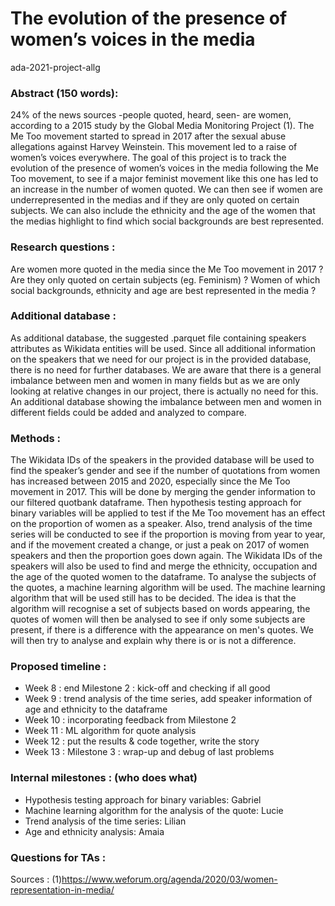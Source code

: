 # The evolution of the presence of women’s voices in the media
ada-2021-project-allg


### Abstract  (150 words):

24% of the news sources -people quoted, heard, seen- are women, according to a 2015 study by the Global Media Monitoring Project (1).
The Me Too movement started to spread in 2017 after the sexual abuse allegations against Harvey Weinstein. This movement led to a raise of women’s voices everywhere.
The goal of this project is to track the evolution of the presence of women’s voices in the media following the Me Too movement, to see if a major feminist movement like this one has led to an increase in the number of women quoted. We can then see if women are underrepresented in the medias and if they are only quoted on certain subjects. We can also include the ethnicity and the age of the women that the medias highlight to find which social backgrounds are best represented.

### Research questions : 
Are women more quoted in the media since the Me Too movement in 2017 ? Are they only quoted on certain subjects (eg. Feminism) ? Women of which social backgrounds, ethnicity and age are best represented in the media ?

### Additional database : 
As additional database, the suggested .parquet file containing speakers attributes as Wikidata entities will be used. 
Since all additional information on the speakers that we need for our project is in the provided database, there is no need for further databases. 
We are aware that there is a general imbalance between men and women in many fields but as we are only looking at relative changes in our project, there is actually no need for this. 
An additional database showing the imbalance between men and women in different fields could be added and analyzed to compare.
 
### Methods : 
The Wikidata IDs of the speakers in the provided database will be used to find the speaker’s gender and see if the number of quotations from women has increased between 2015 and 2020, especially since the Me Too movement in 2017. This will be done by merging the gender information to our filtered quotbank dataframe. Then hypothesis testing approach for binary variables will be applied to test if the Me Too movement has an effect on the proportion of women as a speaker. Also, trend analysis of the time series will be conducted to see if the proportion is moving from year to year, and if the movement created a change, or just a peak on 2017 of women speakers and then the proportion goes down again. 
The Wikidata IDs of the speakers will also be used to find and merge the ethnicity, occupation and the age of the quoted women to the dataframe. 
To analyse the subjects of the quotes, a machine learning algorithm will be used. The machine learning algorithm that will be used still has to be decided. The idea is that the algorithm will recognise a set of subjects based on words appearing, the quotes of women will then be analysed to see if only some subjects are present, if there is a difference with the appearance on men's quotes. We will then try to analyse and explain why there is or is not a difference. 


### Proposed timeline :
- Week 8 : end Milestone 2 : kick-off and checking if all good
- Week 9 : trend analysis of the time series, add speaker information of age and ethnicity to the dataframe
- Week 10 : incorporating feedback from Milestone 2
- Week 11 : ML algorithm for quote analysis
- Week 12 : put the results & code together, write the story 
- Week 13 : Milestone 3 : wrap-up and debug of last problems

### Internal milestones : (who does what)
- Hypothesis testing approach for binary variables: Gabriel
- Machine learning algorithm for the analysis of the quote: Lucie
- Trend analysis of the time series: Lilian
- Age and ethnicity analysis: Amaia

### Questions for TAs :

Sources : (1)https://www.weforum.org/agenda/2020/03/women-representation-in-media/